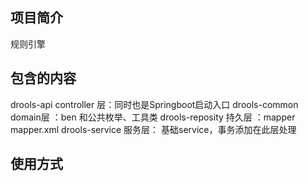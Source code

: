 项目简介
-----
规则引擎

包含的内容
-----
drools-api controller 层：同时也是Springboot启动入口
drools-common domain层 ：ben 和公共枚举、工具类
drools-reposity 持久层 ：mapper mapper.xml
drools-service 服务层： 基础service，事务添加在此层处理

使用方式
-----